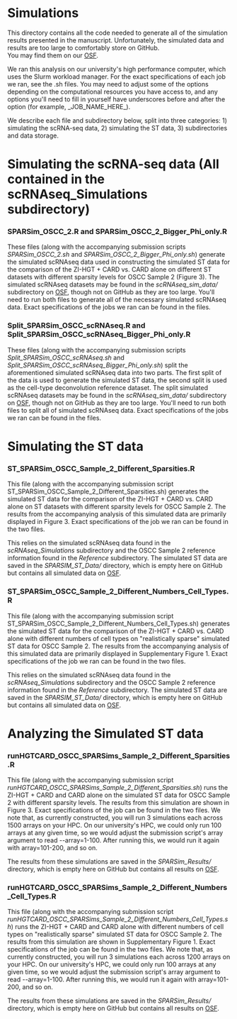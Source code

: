 # Simulations

This directory contains all the code needed to generate all of the simulation results presented in the manuscript.
Unfortunately, the simulated data and results are too large to comfortably store on GitHub.  
You may find them on our [OSF](https://osf.io/kygsx/).

We ran this analysis on our university's high performance computer, which uses the Slurm workload manager.
For the exact specifications of each job we ran, see the .sh files.  You may need to adjust some of the
options depending on the computational resources you have access to, and any options you'll need to fill in yourself have 
underscores before and after the option (for example, \_JOB\_NAME\_HERE\_).

We describe each file and subdirectory below, split into three categories: 1) simulating the scRNA-seq data, 2) simulating the ST data, 3) subdirectories and data storage.

# Simulating the scRNA-seq data (All contained in the scRNAseq_Simulations subdirectory)

### SPARSim_OSCC_2.R and SPARSim_OSCC_2_Bigger_Phi_only.R

These files (along with the accompanying submission scripts _SPARSim_OSCC_2.sh_ and _SPARSim_OSCC_2_Bigger_Phi_only.sh_) generate the simulated scRNAseq data used in constructing the simulated
ST data for the comparison of the ZI-HGT + CARD vs. CARD alone on different ST datasets with different
sparsity levels for OSCC Sample 2 (Figure 3).  The simulated scRNAseq datasets may be found in the _scRNAseq_sim_data/_ subdirectory on [OSF](https://osf.io/kygsx/), though not on GitHub as they are too large.
You'll need to run both files to generate all of the necessary simulated scRNAseq data.  Exact specifications
of the jobs we ran can be found in the files.

### Split_SPARSim_OSCC_scRNAseq.R and Split_SPARSim_OSCC_scRNAseq_Bigger_Phi_only.R

These files (along with the accompanying submission scripts _Split_SPARSim_OSCC_scRNAseq.sh_ and _Split_SPARSim_OSCC_scRNAseq_Bigger_Phi_only.sh_) split the aforementioned simulated scRNAseq data into 
two parts.  The first split of the data is used to generate the simulated ST data, the second split is used
as the cell-type deconvolution reference dataset.  The split simulated scRNAseq datasets may be found in the _scRNAseq_sim_data/_ subdirectory on [OSF](https://osf.io/kygsx/), though not on GitHub as they are too large.
You'll need to run both files to split all of simulated scRNAseq data.  Exact specifications
of the jobs we ran can be found in the files.

# Simulating the ST data

### ST_SPARSim_OSCC_Sample_2_Different_Sparsities.R

This file (along with the accompanying submission script ST_SPARSim_OSCC_Sample_2_Different_Sparsities.sh) generates
the simulated ST data for the comparison of the ZI-HGT + CARD vs. CARD alone on ST datasets with different
sparsity levels for OSCC Sample 2.  The results from the accompanying analysis of this simulated data are primarily displayed in Figure 3.  Exact specifications
of the job we ran can be found in the two files.

This relies on the simulated scRNAseq data found in the _scRNAseq_Simulations_ subdirectory and the OSCC Sample 2
reference information found in the _Reference_ subdirectory.  The simulated ST data are saved in the _SPARSIM_ST_Data/_ directory, which is empty here on GitHub but contains all simulated data on [OSF](https://osf.io/kygsx/).

### ST_SPARSim_OSCC_Sample_2_Different_Numbers_Cell_Types.R

This file (along with the accompanying submission script ST_SPARSim_OSCC_Sample_2_Different_Numbers_Cell_Types.sh) generates
the simulated ST data for the comparison of the ZI-HGT + CARD vs. CARD alone with different
numbers of cell types on "realistically sparse" simulated ST data for OSCC Sample 2.  The results from the accompanying analysis of this simulated data are primarily displayed in Supplementary Figure 1.  Exact specifications of the job we ran can be found in the two files.

This relies on the simulated scRNAseq data found in the _scRNAseq_Simulations_ subdirectory and the OSCC Sample 2
reference information found in the _Reference_ subdirectory.  The simulated ST data are saved in the _SPARSIM_ST_Data/_ directory, which is empty here on GitHub but contains all simulated data on [OSF](https://osf.io/kygsx/).

# Analyzing the Simulated ST data

### runHGTCARD_OSCC_SPARSims_Sample_2_Different_Sparsities.R

This file (along with the accompanying submission script _runHGTCARD_OSCC_SPARSims_Sample_2_Different_Sparsities.sh_) runs the ZI-HGT + CARD and CARD alone on the simulated ST data for OSCC Sample 2 with different sparsity levels.  The results from this simulation are shown in Figure 3.  Exact specifications of the job can be found in the two files.  We note that, as currently constructed, you will run 3 simulations each across 1500 arrays on your HPC.  On our university's HPC, we could only run 100 arrays at any given time, so we would adjust the submission script's array argument to read --array=1-100.  After running this, we would run it again with array=101-200, and so on.

The results from these simulations are saved in the _SPARSim_Results/_ directory, which is empty here on GitHub but contains all results on [OSF](https://osf.io/kygsx/).

### runHGTCARD_OSCC_SPARSims_Sample_2_Different_Numbers_Cell_Types.R

This file (along with the accompanying submission script _runHGTCARD_OSCC_SPARSims_Sample_2_Different_Numbers_Cell_Types.sh_) runs the ZI-HGT + CARD and CARD alone with different numbers of cell types on "realistically sparse" simulated ST data for OSCC Sample 2.  The results from this simulation are shown in Supplementary Figure 1.  Exact specifications of the job can be found in the two files.  We note that, as currently constructed, you will run 3 simulations each across 1200 arrays on your HPC.  On our university's HPC, we could only run 100 arrays at any given time, so we would adjust the submission script's array argument to read --array=1-100.  After running this, we would run it again with array=101-200, and so on.

The results from these simulations are saved in the _SPARSim_Results/_ directory, which is empty here on GitHub but contains all results on [OSF](https://osf.io/kygsx/).




